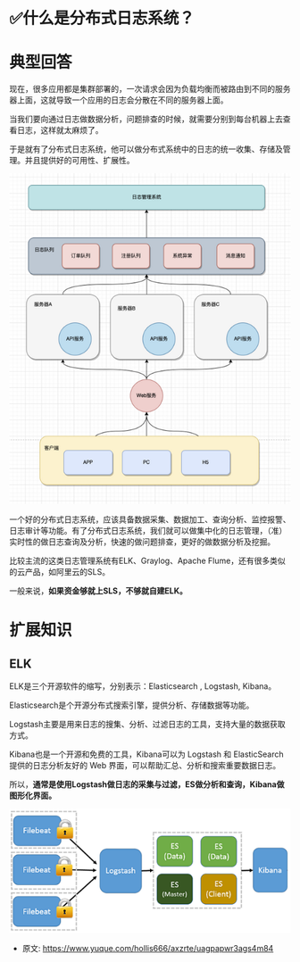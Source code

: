 # ✅什么是分布式日志系统？
<!--page header-->

<a name="Nhp9e"></a>
# 典型回答

现在，很多应用都是集群部署的，一次请求会因为负载均衡而被路由到不同的服务器上面，这就导致一个应用的日志会分散在不同的服务器上面。

当我们要向通过日志做数据分析，问题排查的时候，就需要分别到每台机器上去查看日志，这样就太麻烦了。

于是就有了分布式日志系统，他可以做分布式系统中的日志的统一收集、存储及管理。并且提供好的可用性、扩展性。

![image.png](./img/f-HnliyAayo8fuYa/1684391093725-a47d6f80-3afa-42b0-a6ae-afa2047d6ede-321467.png)

一个好的分布式日志系统，应该具备数据采集、数据加工、查询分析、监控报警、日志审计等功能。有了分布式日志系统，我们就可以做集中化的日志管理，（准）实时性的做日志查询及分析，快速的做问题排查，更好的做数据分析及挖掘。

比较主流的这类日志管理系统有ELK、Graylog、Apache Flume，还有很多类似的云产品，如阿里云的SLS。

一般来说，**如果资金够就上SLS，不够就自建ELK。**

<a name="LlEYW"></a>
# 扩展知识

<a name="iMwD1"></a>
## ELK

ELK是三个开源软件的缩写，分别表示：Elasticsearch , Logstash, Kibana。

Elasticsearch是个开源分布式搜索引擎，提供分析、存储数据等功能。

Logstash主要是用来日志的搜集、分析、过滤日志的工具，支持大量的数据获取方式。

Kibana也是一个开源和免费的工具，Kibana可以为 Logstash 和 ElasticSearch 提供的日志分析友好的 Web 界面，可以帮助汇总、分析和搜索重要数据日志。

所以，**通常是使用Logstash做日志的采集与过滤，ES做分析和查询，Kibana做图形化界面。**


![image.png](./img/f-HnliyAayo8fuYa/1684391559009-bb077c38-d112-41ce-97cb-e11f0b361f1f-594878.png)






<!--page footer-->
- 原文: <https://www.yuque.com/hollis666/axzrte/uagpapwr3ags4m84>